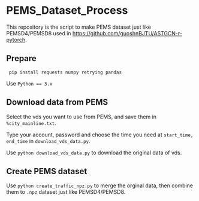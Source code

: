 # PEMS_Dataset_Process

This repository is the script to make PEMS dataset just like PEMSD4/PEMSD8 used in https://github.com/guoshnBJTU/ASTGCN-r-pytorch.

## Prepare

`` 
pip install requests numpy retrying pandas
``

Use ``Python == 3.x``

## Download data from PEMS

Select the vds you want to use from PEMS, and save them in `%city_mainline.txt`.

Type your account, password and choose the time you need at `start_time, end_time` in `download_vds_data.py`.

Use `python download_vds_data.py` to download the original data of vds.

## Create PEMS dataset

Use `python create_traffic_npz.py` to merge the orginal data, then combine them to `.npz` dataset just like PEMSD4/PEMSD8.
